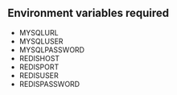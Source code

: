 ## Environment variables required
- MYSQLURL
- MYSQLUSER
- MYSQLPASSWORD
- REDISHOST
- REDISPORT
- REDISUSER
- REDISPASSWORD